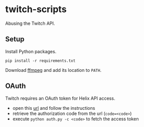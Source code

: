 # twitch-scripts
Abusing the Twitch API.

## Setup
Install Python packages.
```
pip install -r requirements.txt
```

Download [ffmpeg](https://www.ffmpeg.org/download.html) and add its location to `PATH`.

## OAuth
Twitch requires an OAuth token for Helix API access.

- open this [url](https://id.twitch.tv/oauth2/authorize?client_id=msnpl814eots3kcj4yq43yuuojw2zt&redirect_uri=http://localhost&response_type=code) and follow the instructions
- retrieve the authorization code from the url (`code=<code>`)
- execute `python auth.py -c <code>` to fetch the access token
